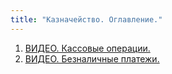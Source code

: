 ```yaml
---
title: "Казначейство. Оглавление."
---
```


1. [ВИДЕО. Кассовые операции.](ERP/Бухгалтерия/ВИДЕО.%20Кассовые%20операции..md)
2. [ВИДЕО. Безналичные платежи.](ERP/Бухгалтерия/ВИДЕО.%20Безналичные%20платежи..md)